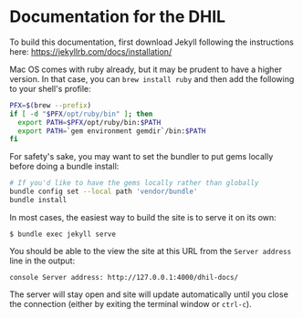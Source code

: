 # Documentation for the DHIL

To build this documentation, first download Jekyll following the
instructions here: https://jekyllrb.com/docs/installation/

Mac OS comes with ruby already, but it may be prudent to have a higher version.
In that case, you can `brew install ruby` and then add the following to your shell's
profile:


```bash
PFX=$(brew --prefix)
if [ -d "$PFX/opt/ruby/bin" ]; then
  export PATH=$PFX/opt/ruby/bin:$PATH
  export PATH=`gem environment gemdir`/bin:$PATH
fi
```

For safety's sake, you may want to set the bundler to put gems locally before
doing a bundle install:
```bash
# If you'd like to have the gems locally rather than globally
bundle config set --local path 'vendor/bundle'
bundle install
````

In most cases, the easiest way to build the site is to serve it on its own:

```console
$ bundle exec jekyll serve
```

You should be able to the view the site at this URL from the `Server address` 
line in the output:

``console
Server address: http://127.0.0.1:4000/dhil-docs/
``

The server will stay open and site will update automatically until you close the connection (either by exiting
the terminal window or `ctrl-c`).
